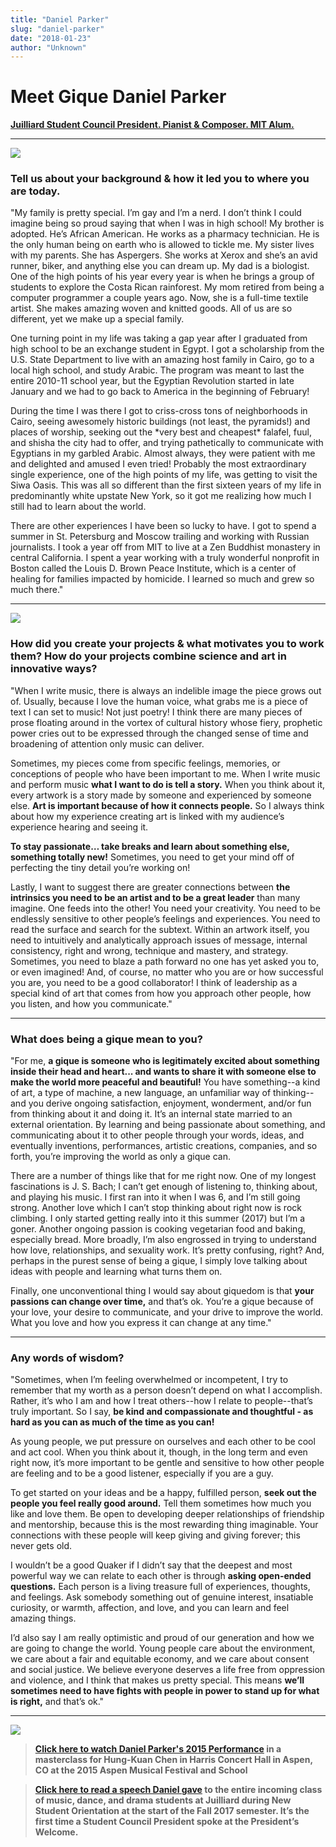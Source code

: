 ```yaml
---
title: "Daniel Parker"
slug: "daniel-parker"
date: "2018-01-23"
author: "Unknown"
---
```


# Meet Gique Daniel Parker

[**Juilliard Student Council President. Pianist & Composer. MIT Alum.**](https://arts.mit.edu/daniel-parkers-path-juilliard-via-mit/)

* * *

![](/images/general/fall-2017-juilliard-graduate-student-social-speech.jpg?format=original)

### Tell us about your background & how it led you to where you are today.

"My family is pretty special. I’m gay and I’m a nerd. I don’t think I could imagine being so proud saying that when I was in high school! My brother is adopted. He’s African American. He works as a pharmacy technician. He is the only human being on earth who is allowed to tickle me. My sister lives with my parents. She has Aspergers. She works at Xerox and she’s an avid runner, biker, and anything else you can dream up. My dad is a biologist. One of the high points of his year every year is when he brings a group of students to explore the Costa Rican rainforest. My mom retired from being a computer programmer a couple years ago. Now, she is a full-time textile artist. She makes amazing woven and knitted goods. All of us are so different, yet we make up a special family.

One turning point in my life was taking a gap year after I graduated from high school to be an exchange student in Egypt. I got a scholarship from the U.S. State Department to live with an amazing host family in Cairo, go to a local high school, and study Arabic. The program was meant to last the entire 2010-11 school year, but the Egyptian Revolution started in late January and we had to go back to America in the beginning of February!

During the time I was there I got to criss-cross tons of neighborhoods in Cairo, seeing awesomely historic buildings (not least, the pyramids!) and places of worship, seeking out the \*very best and cheapest\* falafel, fuul, and shisha the city had to offer, and trying pathetically to communicate with Egyptians in my garbled Arabic. Almost always, they were patient with me and delighted and amused I even tried! Probably the most extraordinary single experience, one of the high points of my life, was getting to visit the Siwa Oasis. This was all so different than the first sixteen years of my life in predominantly white upstate New York, so it got me realizing how much I still had to learn about the world.

There are other experiences I have been so lucky to have. I got to spend a summer in St. Petersburg and Moscow trailing and working with Russian journalists. I took a year off from MIT to live at a Zen Buddhist monastery in central California. I spent a year working with a truly wonderful nonprofit in Boston called the Louis D. Brown Peace Institute, which is a center of healing for families impacted by homicide. I learned so much and grew so much there."

* * *

![](/images/general/spring-2017-after-concert-_composition-for-non-majors_-class.jpg?format=original)

### **How did you create your projects & what motivates you to work them? How do your projects combine science and art in innovative ways**?

"When I write music, there is always an indelible image the piece grows out of. Usually, because I love the human voice, what grabs me is a piece of text I can set to music! Not just poetry! I think there are many pieces of prose floating around in the vortex of cultural history whose fiery, prophetic power cries out to be expressed through the changed sense of time and broadening of attention only music can deliver.

Sometimes, my pieces come from specific feelings, memories, or conceptions of people who have been important to me. When I write music and perform music **what I want to do is tell a story.** When you think about it, every artwork is a story made by someone and experienced by someone else. **Art is important because of how it connects people.** So I always think about how my experience creating art is linked with my audience’s experience hearing and seeing it.

**To stay passionate… take breaks and learn about something else, something totally new!** Sometimes, you need to get your mind off of perfecting the tiny detail you’re working on!

Lastly, I want to suggest there are greater connections between **the intrinsics you need to be an artist and to be a great leader** than many imagine. One feeds into the other! You need your creativity. You need to be endlessly sensitive to other people’s feelings and experiences. You need to read the surface and search for the subtext. Within an artwork itself, you need to intuitively and analytically approach issues of message, internal consistency, right and wrong, technique and mastery, and strategy. Sometimes, you need to blaze a path forward no one has yet asked you to, or even imagined! And, of course, no matter who you are or how successful you are, you need to be a good collaborator! I think of leadership as a special kind of art that comes from how you approach other people, how you listen, and how you communicate."

* * *

### What does being a gique mean to you?

"For me, **a gique is someone who is legitimately excited about something inside their head and heart... and wants to share it with someone else to make the world more peaceful and beautiful!** You have something--a kind of art, a type of machine, a new language, an unfamiliar way of thinking--and you derive ongoing satisfaction, enjoyment, wonderment, and/or fun from thinking about it and doing it. It’s an internal state married to an external orientation. By learning and being passionate about something, and communicating about it to other people through your words, ideas, and eventually inventions, performances, artistic creations, companies, and so forth, you’re improving the world as only a gique can.

There are a number of things like that for me right now. One of my longest fascinations is J. S. Bach; I can’t get enough of listening to, thinking about, and playing his music. I first ran into it when I was 6, and I’m still going strong. Another love which I can’t stop thinking about right now is rock climbing. I only started getting really into it this summer (2017) but I’m a goner. Another ongoing passion is cooking vegetarian food and baking, especially bread. More broadly, I’m also engrossed in trying to understand how love, relationships, and sexuality work. It’s pretty confusing, right? And, perhaps in the purest sense of being a gique, I simply love talking about ideas with people and learning what turns them on.

Finally, one unconventional thing I would say about giquedom is that **your passions can change over time,** and that’s ok. You’re a gique because of your love, your desire to communicate, and your drive to improve the world. What you love and how you express it can change at any time."

* * *

### Any words of wisdom?

"Sometimes, when I’m feeling overwhelmed or incompetent, I try to remember that my worth as a person doesn’t depend on what I accomplish. Rather, it’s who I am and how I treat others--how I relate to people--that’s truly important. So I say, **be kind and compassionate and thoughtful - as hard as you can as much of the time as you can!**

As young people, we put pressure on ourselves and each other to be cool and act cool. When you think about it, though, in the long term and even right now, it’s more important to be gentle and sensitive to how other people are feeling and to be a good listener, especially if you are a guy.

To get started on your ideas and be a happy, fulfilled person, **seek out the people you feel really good around.** Tell them sometimes how much you like and love them. Be open to developing deeper relationships of friendship and mentorship, because this is the most rewarding thing imaginable. Your connections with these people will keep giving and giving forever; this never gets old.

I wouldn’t be a good Quaker if I didn’t say that the deepest and most powerful way we can relate to each other is through **asking open-ended questions.** Each person is a living treasure full of experiences, thoughts, and feelings. Ask somebody something out of genuine interest, insatiable curiosity, or warmth, affection, and love, and you can learn and feel amazing things.

I’d also say I am really optimistic and proud of our generation and how we are going to change the world. Young people care about the environment, we care about a fair and equitable economy, and we care about consent and social justice. We believe everyone deserves a life free from oppression and violence, and I think that makes us pretty special. This means **we’ll sometimes need to have fights with people in power to stand up for what is right,** and that’s ok."

* * *

[![](/images/general/daniel_parker.jpg?format=original)](http://www.northeastern.edu/spark/)

> **[Click here to watch Daniel Parker's 2015 Performance](https://www.youtube.com/watch?v=wuBruYPYL7U) in a masterclass for Hung-Kuan Chen in Harris Concert Hall in Aspen, CO at the 2015 Aspen Musical Festival and School**

> **[Click here to read a speech Daniel gave](https://www.juilliard.edu/news/121491/opening-speech-be-awake-every-moment) to the entire incoming class of music, dance, and drama students at Juilliard during New Student Orientation at the start of the Fall 2017 semester. It’s the first time a Student Council President spoke at the President’s Welcome.**